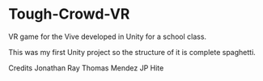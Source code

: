 # Tough-Crowd-VR
VR game for the Vive developed in Unity for a school class.

This was my first Unity project so the structure of it is complete spaghetti.

Credits
Jonathan Ray
Thomas Mendez
JP Hite

